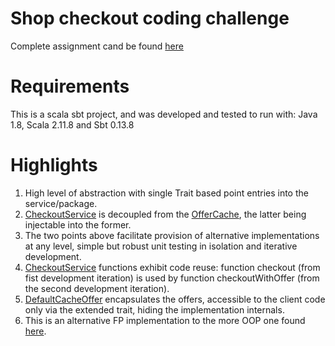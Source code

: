 # Shop checkout coding challenge
Complete assignment cand be found [here](https://github.com/OlegEfrem/shop-checkout/blob/master/Assignment.pdf)

# Requirements
This is a scala sbt project, and was developed and tested to run with: Java 1.8, Scala 2.11.8 and Sbt 0.13.8

# Highlights
1. High level of abstraction with single Trait based point entries into the service/package. 
2. [CheckoutService](https://github.com/OlegEfrem/shop-checkout/blob/master/src/main/scala/com/oef/shop/checkout/CheckoutService.scala) is decoupled from the [OfferCache](https://github.com/OlegEfrem/shop-checkout/blob/master/src/main/scala/com/oef/shop/checkout/OfferCache.scala), the latter being injectable into the former.
3. The two points above facilitate provision of alternative implementations at any level, simple but robust unit testing in isolation and iterative development.
4. [CheckoutService](https://github.com/OlegEfrem/shop-checkout/blob/master/src/main/scala/com/oef/shop/checkout/CheckoutService.scala) functions exhibit code reuse: function checkout (from fist development iteration) is used by function checkoutWithOffer (from the second development iteration).
5. [DefaultCacheOffer](https://github.com/OlegEfrem/shop-checkout/blob/master/src/main/scala/com/oef/shop/checkout/default/DefaultOfferCache.scala) encapsulates the offers, accessible to the client code only via the extended trait, hiding the implementation internals.
6. This is an alternative FP implementation to the more OOP one found [here](https://github.com/OlegEfrem/shop-checkout-oop).